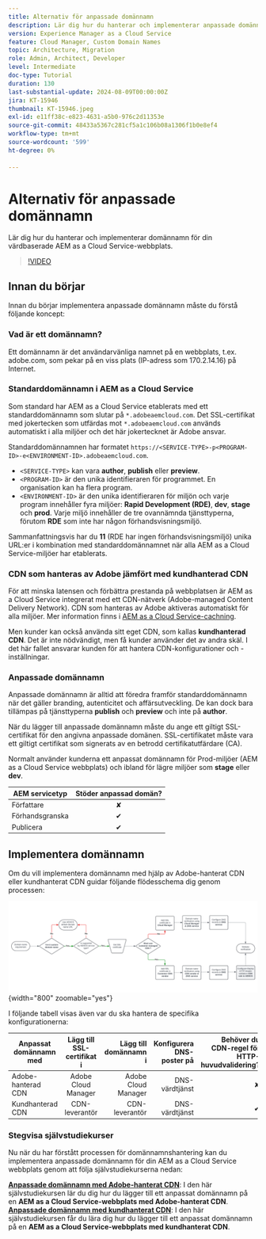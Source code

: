 ```yaml
---
title: Alternativ för anpassade domännamn
description: Lär dig hur du hanterar och implementerar anpassade domännamn för din värdbaserade AEM as a Cloud Service-webbplats.
version: Experience Manager as a Cloud Service
feature: Cloud Manager, Custom Domain Names
topic: Architecture, Migration
role: Admin, Architect, Developer
level: Intermediate
doc-type: Tutorial
duration: 130
last-substantial-update: 2024-08-09T00:00:00Z
jira: KT-15946
thumbnail: KT-15946.jpeg
exl-id: e11ff38c-e823-4631-a5b0-976c2d11353e
source-git-commit: 48433a5367c281cf5a1c106b08a1306f1b0e8ef4
workflow-type: tm+mt
source-wordcount: '599'
ht-degree: 0%

---
```


# Alternativ för anpassade domännamn

Lär dig hur du hanterar och implementerar domännamn för din värdbaserade AEM as a Cloud Service-webbplats.

>[!VIDEO](https://video.tv.adobe.com/v/3432632?quality=12&learn=on)

## Innan du börjar

Innan du börjar implementera anpassade domännamn måste du förstå följande koncept:

### Vad är ett domännamn?

Ett domännamn är det användarvänliga namnet på en webbplats, t.ex. adobe.com, som pekar på en viss plats (IP-adress som 170.2.14.16) på Internet.

### Standarddomännamn i AEM as a Cloud Service

Som standard har AEM as a Cloud Service etablerats med ett standarddomännamn som slutar på `*.adobeaemcloud.com`. Det SSL-certifikat med jokertecken som utfärdas mot `*.adobeaemcloud.com` används automatiskt i alla miljöer och det här jokertecknet är Adobe ansvar.

Standarddomännamnen har formatet `https://<SERVICE-TYPE>-p<PROGRAM-ID>-e<ENVIRONMENT-ID>.adobeaemcloud.com`.

- `<SERVICE-TYPE>` kan vara **author**, **publish** eller **preview**.
- `<PROGRAM-ID>` är den unika identifieraren för programmet. En organisation kan ha flera program.
- `<ENVIRONMENT-ID>` är den unika identifieraren för miljön och varje program innehåller fyra miljöer: **Rapid Development (RDE)**, **dev**, **stage** och **prod**. Varje miljö innehåller de tre ovannämnda tjänsttyperna, förutom **RDE** som inte har någon förhandsvisningsmiljö.

Sammanfattningsvis har du **11** (RDE har ingen förhandsvisningsmiljö) unika URL:er i kombination med standarddomännamnet när alla AEM as a Cloud Service-miljöer har etablerats.

### CDN som hanteras av Adobe jämfört med kundhanterad CDN

För att minska latensen och förbättra prestanda på webbplatsen är AEM as a Cloud Service integrerat med ett CDN-nätverk (Adobe-managed Content Delivery Network). CDN som hanteras av Adobe aktiveras automatiskt för alla miljöer. Mer information finns i [AEM as a Cloud Service-cachning](../caching/overview.md).

Men kunder kan också använda sitt eget CDN, som kallas **kundhanterad CDN**. Det är inte nödvändigt, men få kunder använder det av andra skäl. I det här fallet ansvarar kunden för att hantera CDN-konfigurationer och -inställningar.

### Anpassade domännamn

Anpassade domännamn är alltid att föredra framför standarddomännamn när det gäller branding, autenticitet och affärsutveckling. De kan dock bara tillämpas på tjänsttyperna **publish** och **preview** och inte på **author**.

När du lägger till anpassade domännamn måste du ange ett giltigt SSL-certifikat för den angivna anpassade domänen. SSL-certifikatet måste vara ett giltigt certifikat som signerats av en betrodd certifikatutfärdare (CA).

Normalt använder kunderna ett anpassat domännamn för Prod-miljöer (AEM as a Cloud Service webbplats) och ibland för lägre miljöer som **stage** eller **dev**.

| AEM servicetyp | Stöder anpassad domän? |
|---------------------|:-----------------------:|
| Författare | ✘ |
| Förhandsgranska | ✔ |
| Publicera | ✔ |

## Implementera domännamn

Om du vill implementera domännamn med hjälp av Adobe-hanterat CDN eller kundhanterat CDN guidar följande flödesschema dig genom processen:

![Flödesschema för hantering av domännamn](./assets/domain-name-management-flowchart.png){width="800" zoomable="yes"}

I följande tabell visas även var du ska hantera de specifika konfigurationerna:

| Anpassat domännamn med | Lägg till SSL-certifikat i | Lägg till domännamn i | Konfigurera DNS-poster på | Behöver du CDN-regel för HTTP-huvudvalidering? |
|---------------------|:-----------------------:|-----------------------:|-----------------------:|-----------------------:|
| Adobe-hanterad CDN | Adobe Cloud Manager | Adobe Cloud Manager | DNS-värdtjänst | ✘ |
| Kundhanterad CDN | CDN-leverantör | CDN-leverantör | DNS-värdtjänst | ✔ |

### Stegvisa självstudiekurser

Nu när du har förstått processen för domännamnshantering kan du implementera anpassade domännamn för din AEM as a Cloud Service webbplats genom att följa självstudiekurserna nedan:

**[Anpassade domännamn med Adobe-hanterat CDN](./custom-domain-name-with-adobe-managed-cdn.md)**: I den här självstudiekursen lär du dig hur du lägger till ett anpassat domännamn på en **AEM as a Cloud Service-webbplats med Adobe-hanterat CDN**.
**[Anpassade domännamn med kundhanterat CDN](./custom-domain-names-with-customer-managed-cdn.md)**: I den här självstudiekursen får du lära dig hur du lägger till ett anpassat domännamn på en **AEM as a Cloud Service-webbplats med kundhanterat CDN**.
